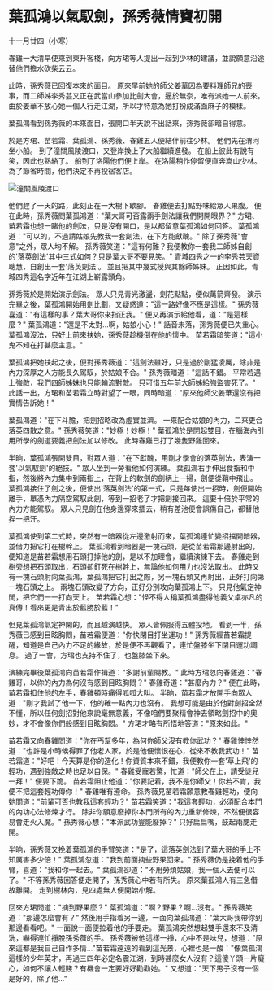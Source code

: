 # 葉孤鴻以氣馭劍，孫秀薇情竇初開

十一月廿四（小寒）

春雞一大清早便來到東升客棧，向方珺等人提出一起到少林的建議，並說願意沿途替他們擔水砍柴云云。

此時，孫秀薇已回復本來的面目。 原來早前她的師父姜華因為要料理師兄的喪事，而二師姊李秀芸又正在武當山參加比劍大會，逼於無奈，唯有派她一人前來。 由於姜華不放心她一個人行走江湖，所以才特意為她打扮成滿面麻子的模樣。

葉孤鴻看到孫秀薇的本來面目，張開口半天說不出話來，孫秀薇卻暗自得意。

於是方珺、苗若霜、葉孤鴻、孫秀薇、春雞五人便結伴前往少林。 他們先在渭河坐小船。 到了潼關風陵渡口，又登岸換上了大船繼續進發。 在船上彼此有說有笑，因此也熟絡了。 船到了洛陽他們便上岸。 在洛陽稍作停留便直奔嵩山少林。 為了節省時間，他們決定不再投宿客店。

![&#x6F7C;&#x95DC;&#x98A8;&#x9675;&#x6E21;&#x53E3;](http://www.likefar.com/attached/image/20121115/50a45dedeb23b.jpg)

他們趕了一天的路，此刻正在一大樹下歇腳。 春雞便去打點野味給眾人果腹。 便在此時，孫秀薇問葉孤鴻道："葉大哥可否露兩手劍法讓我們開開眼界？" 方珺、苗若霜也想一睹他的劍法，只是沒有開口，是以都留意葉孤鴻如何回答。 葉孤鴻道："可以的，不過請姑娘先教我一套劍法，在下方能獻醜。" 除了孫秀薇"會意"之外，眾人均不解。 孫秀薇笑道："這有何難？我便教你一套我二師姊自創的'落英劍法'其中三式如何？只是葉大哥不要見笑。" 青城四秀之一的李秀芸天資聰慧，自創出一套'落英劍法'。 並且把其中幾式授與其餘師姊妹。 正因如此，青城四秀這名字近年在江湖上嶄露頭角。

孫秀薇於是開始演示劍法。 眾人只見青光激盪，劍花點點，便似萬箭齊發。 演示完畢之後，葉孤鴻開始用劍比劃，又疑惑道："這一路好像不應是這樣。" 孫秀薇喜道："有這樣的事？葉大哥你來指正我。" 便又再演示給他看，道："是這樣麼？" 葉孤鴻道："還是不太對...啊，姑娘小心！" 話音未落，孫秀薇便已失重心。 葉孤鴻沒法，只好上前來扶她，孫秀薇趁機倒在他的懷中。 苗若霜暗笑道："這小鬼不知在打甚麼主意。"

葉孤鴻把她扶起之後，便對孫秀薇道："這劍法雖好，只是過於剛猛凌厲，除非是內力深厚之人方能長久駕馭，於姑娘不合。" 孫秀薇暗道："這話不錯。 平常若遇上強敵，我們四師姊妹也只能輪流對敵。 只可惜五年前大師姊給強盜害死了。" 此話一出，方珺和苗若霜立時對望了一眼，同時暗道："原來他師父姜華還沒有把實情告訴她！"

葉孤鴻道："在下斗膽，把劍招略改為虛實並濟。 一來配合姑娘的內力，二來更合落英四散之意。" 孫秀薇笑道："妙極！妙極！" 葉孤鴻於是閉起雙目，在腦海內引用所學的劍道要義把劍法加以修改。 此時春雞已打了幾隻野雞回來。

半晌，葉孤鴻張開雙目，對眾人道："在下獻醜，用剛才學會的落英劍法，表演一套'以氣馭劍'的絕技。" 眾人坐到一旁看他如何演練。 葉孤鴻右手伸出食指和中指，然後將內力集中到兩指上，在背上的軟劍的劍柄上一掃，劍便從鞘中飛出。 葉孤鴻接住了劍之後，便使出'落英劍法'的第一式，只是每使出一招時，劍便開始離手，單憑內力隔空駕馭此劍，等到一招老了才把劍接回來。 這要十倍於平常的內力方能駕馭。 眾人只見劍在他身邊穿來插去，稍有差池便會誤傷自己，都替他捏一把汗。

葉孤鴻使到第二式時，突然有一暗器從左邊激射而來，葉孤鴻連忙變招擋開暗器，並借力把它打在樹幹上。 葉孤鴻看到暗器是一塊石頭，是從苗若霜那邊射出的，便知道是苗若霜想用石頭打掉他的劍，是以不加理會，繼續演練下去。 春雞走到樹旁想把石頭取出，石頭卻釘死在樹幹上，無論他如何用力也沒法取出。 此時又有一塊石頭射向葉孤鴻，葉孤鴻把它打出之際，另一塊石頭又再射出，正好打向第一塊石頭之上。 兩塊石頭改變了方向，正好分別攻向葉孤鴻上下。 只見他氣定神閒，把它們一一打向天上。 苗若霜心想："怪不得人稱葉孤鴻盡得他義父卓亦凡的真傳！看來更是青出於藍勝於藍！"

但見葉孤鴻氣定神閑的，而且越演越快。 眾人皆佩服得五體投地。 看到一半，孫秀薇已感到目眩胸悶，苗若霜便道："你快閉目打坐運功！" 孫秀薇經苗若霜提醒，知道是自己內力不足的緣故，於是便不再觀看了，連忙盤膝坐下閉目運功調息。 過了一會，方珺也支持不住了，也盤膝坐下來。

演練完畢後葉孤鴻向苗若霜作揖道："多謝前輩賜教。" 此時方珺忽向春雞道："春雞哥，以你的內力為何沒有感到目眩胸悶？" 春雞奇道："甚麼內力？" 便在此時，苗若霜扣住他的左手，春雞頓時痛得呱呱大叫。 半晌，苗若霜才放開手向眾人道："剛才我試了他一下，他的確一點內力也沒有。 我想可能是由於他對劍招全然不懂，所以任何劍招對他來說毫無意義，不像咱們要聚精會神去領略劍招中的奧妙，才不會像你們般感到目眩胸悶。" 方珺才略有所悟地答道："原來如此。"

苗若霜又向春雞問道："你在丐幫多年，為何你師父沒有教你武功？" 春雞悻悻然道："也許是小時候得罪了他老人家，於是他便懷恨在心，從來不教我武功！" 苗若霜道："好吧！今天算是你的造化！你資質本來不錯，我便教你一套'草上飛'的輕功，遇到強敵之時也足以自保。" 春雞受寵若驚，忙道："師父在上，請受徒兒一拜！" 便要下跪。 苗若霜阻止他道："你要記着，我不是你師父！你若不肯，我便不把這套輕功傳你！" 春雞唯有遵命。 孫秀薇見苗若霜願意教春雞輕功，便向她問道："前輩可否也教我這套輕功？" 苗若霜笑道："我這套輕功，必須配合本門的內功心法修煉才行。 除非你願意廢掉你本門所有的內力重新修煉，不然便很容易會走火入魔。" 孫秀薇心想："本派武功豈能廢掉？" 只好扁扁嘴，鼓起兩腮走開。

半晌，孫秀薇又挽着葉孤鴻的手臂笑道："是了，這落英劍法到了葉大哥的手上不知厲害多少倍！" 葉孤鴻忽道："我到前面摘些野果回來。" 孫秀薇仍是挽着他的手臂，喜道："我和你一起去。" 葉孤鴻卻道："不用勞煩姑娘，我一個人去便可以了。" 不等孫秀薇回答便走開了，孫秀薇心中若有所失。 原來葉孤鴻人有三急借故離開。 走到樹林內，見四處無人便開始小解。

回來方珺問道："摘到野果麼？" 葉孤鴻道："啊？野果？啊...沒有。" 孫秀薇笑道："那邊怎麼會有？" 然後用手指着另一邊，一面向葉孤鴻道："葉大哥我帶你到那邊看看吧。" 一面說一面便拉着他的手要走。 葉孤鴻突然想起雙手還來不及清洗，嚇得連忙掙脫孫秀薇的手。 孫秀薇被他這樣一掙，心中不是味兒，想道："原來這都是我自己自作多情..."苗若霜遠遠的看到這光景，心裡也是一酸："像葉孤鴻這樣的少年英才，再過三四年必定名震江湖，到時甚麼女人沒有？這傻丫頭一片癡心，如何不讓人輕賤？有機會一定要好好勸勸她。" 又想道："天下男子沒有一個是好的，除了他..."
